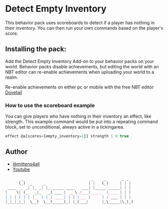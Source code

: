 
# Detect Empty Inventory

This behavior pack uses scoreboards to detect if a player has nothing in their inventory. You can then run your own commands based on the player's score.

## Installing the pack:

Add the Detect Empty Inventory Add-on to your behavior packs on your world. Behavior packs disable achievements, but editing the world with an NBT editor can re-enable achievements when uploading your world to a realm.

Re-enable achievements on either pc or mobile with the free NBT editor [Dovetail](https://github.com/Offroaders123/Dovetail) 

### How to use the scoreboard example

You can give players who have nothing in their inventory an effect, like strength. This example command would be put into a repeating command block, set to unconditional, always active in a tickingarea.

```js
effect @a[scores={empty_inventory=1}] strength 1 0 true
```

## Author

- [@mittens4all](https://www.github.com/mittens4all)
- [Youtube](https://www.youtube.com/@mittens4all)

```js
       _                              _     _       _ _  
      (_)  _     _                   | |   (_)     | | | 
 ____  _ _| |_ _| |_ _____ ____   ___| |_____ _____| | | 
|    \| (_   _|_   _) ___ |  _ \ /___)_____  (____ | | | 
| | | | | | |_  | |_| ____| | | |___ |     | / ___ | | | 
|_|_|_|_|  \__)  \__)_____)_| |_(___/      |_\_____|\_)_)
                                                         
```